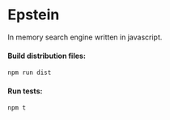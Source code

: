 # Epstein

In memory search engine written in javascript.

#### Build distribution files:

```bash
npm run dist
```

#### Run tests:

```bash
npm t
```
